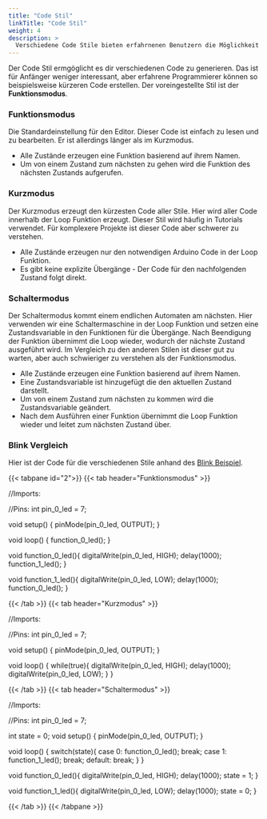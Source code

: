 ```yaml
---
title: "Code Stil"
linkTitle: "Code Stil"
weight: 4
description: >
  Verschiedene Code Stile bieten erfahrnenen Benutzern die Möglichkeit auszuwählen wie der von Automaduino generierte Code aussehen soll. 
---
```


Der Code Stil ermgöglicht es dir verschiedenen Code zu generieren. Das ist für Anfänger weniger interessant, aber erfahrene Programmierer können so beispielsweise kürzeren Code erstellen. Der voreingestellte Stil ist der **Funktionsmodus**. 

### Funktionsmodus
Die Standardeinstellung für den Editor. Dieser Code ist einfach zu lesen und zu bearbeiten. Er ist allerdings länger als im Kurzmodus.

* Alle Zustände erzeugen eine Funktion basierend auf ihrem Namen.
* Um von einem Zustand zum nächsten zu gehen wird die Funktion des nächsten Zustands aufgerufen. 

### Kurzmodus
Der Kurzmodus erzeugt den kürzesten Code aller Stile. Hier wird aller Code innerhalb der Loop Funktion erzeugt. Dieser Stil wird häufig in Tutorials verwendet. Für komplexere Projekte ist dieser Code aber schwerer zu verstehen. 

* Alle Zustände erzeugen nur den notwendigen Arduino Code in der Loop Funktion. 
* Es gibt keine explizite Übergänge - Der Code für den nachfolgenden Zustand folgt direkt. 

### Schaltermodus
Der Schaltermodus kommt einem endlichen Automaten am nächsten. Hier verwenden wir eine Schaltermaschine in der Loop Funktion und setzen eine Zustandsvariable in den Funktionen für die Übergänge. Nach Beendigung der Funktion übernimmt die Loop wieder, wodurch der nächste Zustand ausgeführt wird. Im Vergleich zu den anderen Stilen ist dieser gut zu warten, aber auch schwieriger zu verstehen als der Funktionsmodus. 

* Alle Zustände erzeugen eine Funktion basierend auf ihrem Namen.
* Eine Zustandsvariable ist hinzugefügt die den aktuellen Zustand darstellt.
* Um von einem Zustand zum nächsten zu kommen wird die Zustandsvariable geändert.
* Nach dem Ausführen einer Funktion übernimmt die Loop Funktion wieder und leitet zum nächsten Zustand über.  

### Blink Vergleich

Hier ist der Code für die verschiedenen Stile anhand des [Blink Beispiel](/docs/getting-started/blink/).

{{< tabpane id="2">}}
  {{< tab header="Funktionsmodus" >}}

//Imports:

//Pins:
int pin_0_led = 7;

void setup() { 
pinMode(pin_0_led, OUTPUT);
}

void loop() {
function_0_led();
}

void function_0_led(){
digitalWrite(pin_0_led, HIGH);
delay(1000);
function_1_led();
}

void function_1_led(){
digitalWrite(pin_0_led, LOW);
delay(1000);
function_0_led();
}

  {{< /tab >}}
  {{< tab header="Kurzmodus" >}}

//Imports:

//Pins:
int pin_0_led = 7;

void setup() { 
pinMode(pin_0_led, OUTPUT);
}

void loop() {
while(true){
digitalWrite(pin_0_led, HIGH);
delay(1000);
digitalWrite(pin_0_led, LOW);
}
}

  {{< /tab >}}
  {{< tab header="Schaltermodus" >}}

//Imports:

//Pins:
int pin_0_led = 7;

int state = 0;
void setup() { 
pinMode(pin_0_led, OUTPUT);
}

void loop() {
switch(state){
case 0:
function_0_led();
break;
case 1:
function_1_led();
break;
default:
break;
}
}

void function_0_led(){
digitalWrite(pin_0_led, HIGH);
delay(1000);
state = 1;
}

void function_1_led(){
digitalWrite(pin_0_led, LOW);
delay(1000);
state = 0;
}

  {{< /tab >}}
{{< /tabpane >}}